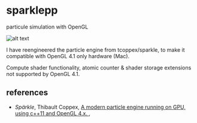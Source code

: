 # sparklepp
particule simulation with OpenGL

![alt text](https://github.com/pptacher/sparklepp/blob/master/screenshot.png)

I have reengineered the particle engine from tcoppex/sparkle, to make it compatible with OpenGL 4.1 only hardware (Mac).

Compute shader functionality, atomic counter & shader storage extensions not supported by OpenGL 4.1. 

## references

- *Spärkle*, Thibault Coppex, [A modern particle engine running on GPU, using c++11 and OpenGL 4.x. ](https://github.com/tcoppex/sparkle),
